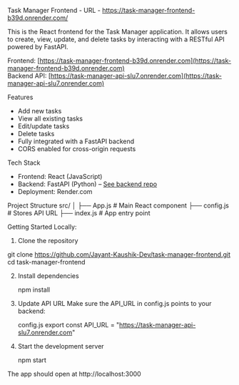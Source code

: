 Task Manager Frontend - URL - https://task-manager-frontend-b39d.onrender.com/

This is the React frontend for the Task Manager application. It allows users to create, view, update, and delete tasks by interacting with a RESTful API powered by FastAPI.

Frontend: [https://task-manager-frontend-b39d.onrender.com](https://task-manager-frontend-b39d.onrender.com)  
Backend API: [https://task-manager-api-slu7.onrender.com](https://task-manager-api-slu7.onrender.com)

Features

- Add new tasks
- View all existing tasks
- Edit/update tasks
- Delete tasks
- Fully integrated with a FastAPI backend
- CORS enabled for cross-origin requests

Tech Stack

- Frontend: React (JavaScript)
- Backend: FastAPI (Python) – [See backend repo](https://github.com/Jayant-Kaushik-Dev/task-manager-api)
- Deployment: Render.com

Project Structure
  src/
  │
  ├── App.js # Main React component
  ├── config.js # Stores API URL
  ├── index.js # App entry point

Getting Started Locally:

1. Clone the repository
   
  git clone https://github.com/Jayant-Kaushik-Dev/task-manager-frontend.git
  cd task-manager-frontend
  
2. Install dependencies

   npm install

3. Update API URL
    Make sure the API_URL in config.js points to your backend:

    config.js
    export const API_URL = "https://task-manager-api-slu7.onrender.com"

4. Start the development server

    npm start

The app should open at http://localhost:3000


















